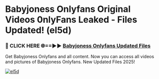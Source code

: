 # Babyjoness Onlyfans Original Videos 0nlyFans Leaked - Files Updated! (el5d)

<h3>🔴 CLICK HERE 🌐==►► <a href="https://tinyurl.com/ehrbuxhb" rel="nofollow">Babyjoness Onlyfans Updated Files</a></h3>

Get Babyjoness Onlyfans and all content. Now you can access all videos and pictures of Babyjoness Onlyfans. New Updated Files 2025!

[![el5d](https://i.imgur.com/lVYEuWS.gif)](https://tinyurl.com/ehrbuxhb)
